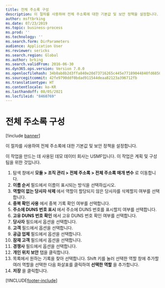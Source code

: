 ```yaml
---
title: 전체 주소록 구성
description: 이 절차를 사용하여 전체 주소록에 대한 기본값 및 보안 정책을 설정합니다.
author: msftbrking
ms.date: 07/23/2019
ms.topic: business-process
ms.prod: ''
ms.technology: ''
ms.search.form: DirParameters
audience: Application User
ms.reviewer: sericks
ms.search.region: Global
ms.author: brking
ms.search.validFrom: 2016-06-30
ms.dyn365.ops.version: Version 7.0.0
ms.openlocfilehash: 34b0ab8b2d3ffa840e20d73716265c445e77189044840fd6850c5bffb3e3365b
ms.sourcegitcommit: 42fe9790ddf0bdad911544deaa82123a396712fb
ms.translationtype: HT
ms.contentlocale: ko-KR
ms.lasthandoff: 08/05/2021
ms.locfileid: "8460769"
---
```

# <a name="configure-the-global-address-book"></a>전체 주소록 구성

[!include [banner](../../includes/banner.md)]

이 절차를 사용하여 전체 주소록에 대한 기본값 및 보안 정책을 설정합니다. 

이 작업을 만드는 데 사용된 데모 데이터 회사는 USMF입니다. 이 작업은 계획 및 구성 팀을 위한 것입니다.

1. 탐색 창에서 **모듈 > 조직 관리 > 전체 주소록 > 전체 주소록 매개 변수** 로 이동합니다.
2. **이름 순서** 필드에서 이름이 표시되는 방식을 선택하십시오.
3. **역할이 없는 당사자 삭제** 에서 역할이 할당되지 않은 당사자를 삭제할지 여부를 선택합니다.
4. **중복 확인 사용** 에서 중복 기록 확인 여부를 선택합니다.
5. **주소에 DUNS 번호 표시** 에서 주소에 DUNS 번호를 표시할지 여부를 선택합니다.
6. **고유 DUNS 번호 확인** 에서 고유 DUNS 번호 확인 여부를 선택합니다.
7. **당사자** 필드에서 옵션을 선택합니다.
8. **고객** 필드에서 옵션을 선택합니다.
9. **공급 업체** 필드에서 옵션을 선택합니다.
10. **잠재 고객** 필드에서 옵션을 선택합니다.
11. **경쟁사** 필드에서 옵션을 선택합니다.
12. **개인 위치 보안** 탭을 클릭합니다.
13. 목록에서 원하는 기록을 찾아 선택합니다. Shift 키를 눌러 선택한 역할 창에 추가할 여러 역할을 선택한 다음 화살표를 클릭하여 **선택한 역할** 을 추가합니다.  
14. **저장** 을 클릭합니다.



[!INCLUDE[footer-include](../../../../includes/footer-banner.md)]